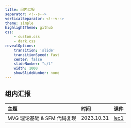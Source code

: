 ```yaml
---
title: 组内汇报
separator: <!--s-->
verticalSeparator: <!--v-->
theme: simple
highlightTheme: github
css: 
    - custom.css
    - dark.css
revealOptions:
    transition: 'slide'
    transitionSpeed: fast
    center: false
    slideNumber: "c/t"
    width: 1000
    showSlideNumber: none
---
```


<style>
.reveal .slides {
    border: none;
}
.reveal .slide-number {
    display: none;
}
.reveal h2 {
    text-align: center;
}
</style>

<div class="center">

## 组内汇报

<div class="three-line">

|主题|时间|课件|
|:--|:--|:--|
|MVG 理论基础 & SFM 代码复现|2023.10.31|[lec1](https://github.com/jujimeizuo/GroupMeetingReport/blob/master/slide/src/lec1.md)|


</div>

</div>